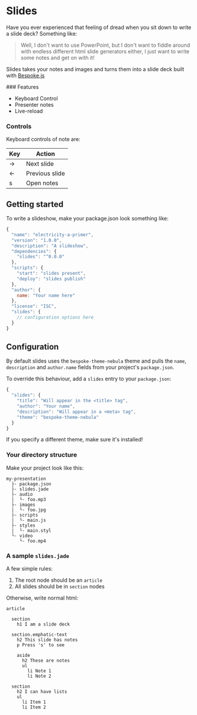 # Slides

Have you ever experienced that feeling of dread when you sit down to write a slide deck?  Something like:

> Well, I don't want to use PowerPoint, but I don't want to fiddle around with endless different html slide generators either, I just want to write some notes and get on with it!

Slides takes your notes and images and turns them into a slide deck built with [Bespoke.js](http://markdalgleish.com/projects/bespoke.js)

### Features

 * Keyboard Control
 * Presenter notes
 * Live-reload

### Controls

Keyboard controls of note are:

 | Key    | Action         |
 | ------ |----------------|
 | &rarr; | Next slide     |
 | &larr; | Previous slide |
 | s      | Open notes     |

## Getting started

To write a slideshow, make your package.json look something like:

```javascript
{
  "name": "electricity-a-primer",
  "version": "1.0.0",
  "description": "A slideshow",
  "dependencies": {
    "slides": "^0.0.0"
  },
  "scripts": {
    "start": "slides present",
    "deploy": "slides publish"
  },
  "author": {
    name: "Your name here"
  },
  "license": "ISC",
  "slides": {
    // configuration options here
  }
}
```

## Configuration

By default slides uses the `bespoke-theme-nebula` theme and pulls the `name`, `description` and `author.name` fields from your project's `package.json`.

To override this behaviour, add a `slides` entry to your `package.json`:

```javascript
{
  "slides": {
    "title": "Will appear in the <title> tag",
    "author": "Your name",
    "description": "Will appear in a <meta> tag",
    "theme": "bespoke-theme-nebula"
  }
}
```

If you specify a different theme, make sure it's installed!

### Your directory structure

Make your project look like this:

```
my-presentation
  ├- package.json
  ├- slides.jade
  ├- audio
  |  └- foo.mp3
  ├- images
  |  └- foo.jpg
  ├- scripts
  |  └- main.js
  ├- styles
  |  └- main.styl
  └- video
     └- foo.mp4
```

### A sample `slides.jade`

A few simple rules:

1. The root node should be an `article`
2. All slides should be in `section` nodes

Otherwise, write normal html:

```jade
article

  section
    h1 I am a slide deck

  section.emphatic-text
    h2 This slide has notes
    p Press 's' to see

    aside
      h2 These are notes
      ul
        li Note 1
        li Note 2

  section
    h2 I can have lists
    ul
      li Item 1
      li Item 2
```
